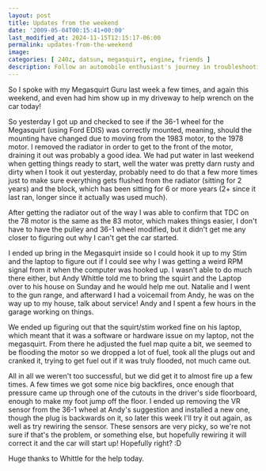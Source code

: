 ```yaml
---
layout: post
title: Updates from the weekend
date: '2009-05-04T00:15:41+00:00'
last_modified_at: 2024-11-15T12:15:17-06:00
permalink: updates-from-the-weekend
image: 
categories: [ 240z, datsun, megasquirt, engine, friends ]
description: Follow an automobile enthusiast's journey in troubleshooting issues with Megasquirt, and gain insight into overcoming hurdles in classic car restorati...
---
```


So I spoke with my Megasquirt Guru last week a few times, and again this weekend, and even had him show up in my driveway to help wrench on the car today! 

So yesterday I got up and checked to see if the 36-1 wheel for the Megasquirt (using Ford EDIS) was correctly mounted, meaning, should the mounting have changed due to moving from the 1983 motor, to the 1978 motor. I removed the radiator in order to get to the front of the motor, draining it out was probably a good idea. We had put water in last weekend when getting things ready to start, well the water was pretty darn rusty and dirty when I took it out yesterday, probably need to do that a few more times just to make sure everything gets flushed from the radiator (sitting for 2 years) and the block, which has been sitting for 6 or more years (2+ since it last ran, longer since it actually was used much). 

After getting the radiator out of the way I was able to confirm that TDC on the 78 motor is the same as the 83 motor, which makes things easier, I don't have to have the pulley and 36-1 wheel modified, but it didn't get me any closer to figuring out why I can't get the car started.

I ended up bring in the Megasquirt inside so I could hook it up to my Stim and the laptop to figure out if I could see why I was getting a weird RPM signal from it when the computer was hooked up. I wasn't able to do much there either, but Andy Whittle told me to bring the squirt and the Laptop over to his house on Sunday and he would help me out. Natalie and I went to the gun range, and afterward I had a voicemail from Andy, he was on the way up to my house, talk about service! Andy and I spent a few hours in the garage working on things. 

We ended up figuring out that the squirt/stim worked fine on his laptop, which meant that it was a software or hardware issue on my laptop, not the megasquirt. From there he adjusted the fuel map quite a bit, we seemed to be flooding the motor so we dropped a lot of fuel, took all the plugs out and cranked it, trying to get fuel out if it was truly flooded, not much came out.

All in all we weren't too successful, but we did get it to almost fire up a few times. A few times we got some nice big backfires, once enough that pressure came up through one of the cutouts in the driver's side floorboard, enough to make my foot jump off the floor. I ended up removing the VR sensor from the 36-1 wheel at Andy's suggestion and installed a new one, though the plug is backwards on it, so later this week I'll try it out again, as well as try rewiring the sensor. These sensors are very picky, so we're not sure if that's the problem, or something else, but hopefully rewiring it will correct it and the car will start up! Hopefully right? :D 

Huge thanks to Whittle for the help today.


